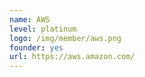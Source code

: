 ```yaml
---
name: AWS
level: platinum
logo: /img/member/aws.png
founder: yes
url: https://aws.amazon.com/
---
```

